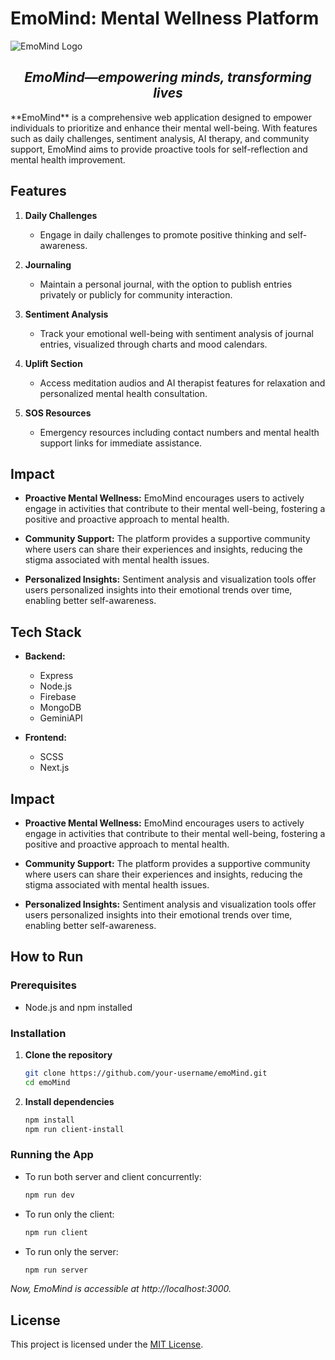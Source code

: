 # EmoMind: Mental Wellness Platform

![EmoMind Logo](https://github.com/DiyaVj/EmoMind/assets/87236107/871d41c3-bb6c-4c22-b745-ffbac2d6e47a)

<div align="center">
   
## <i>EmoMind—empowering minds, transforming lives</i>
</div>
**EmoMind** is a comprehensive web application designed to empower individuals to prioritize and enhance their mental well-being. With features such as daily challenges, sentiment analysis, AI therapy, and community support, EmoMind aims to provide proactive tools for self-reflection and mental health improvement.

## Features

1. **Daily Challenges**
   - Engage in daily challenges to promote positive thinking and self-awareness.

2. **Journaling**
   - Maintain a personal journal, with the option to publish entries privately or publicly for community interaction.

3. **Sentiment Analysis**
   - Track your emotional well-being with sentiment analysis of journal entries, visualized through charts and mood calendars.

4. **Uplift Section**
   - Access meditation audios and AI therapist features for relaxation and personalized mental health consultation.

5. **SOS Resources**
   - Emergency resources including contact numbers and mental health support links for immediate assistance.

## Impact

- **Proactive Mental Wellness:** EmoMind encourages users to actively engage in activities that contribute to their mental well-being, fostering a positive and proactive approach to mental health.

- **Community Support:** The platform provides a supportive community where users can share their experiences and insights, reducing the stigma associated with mental health issues.

- **Personalized Insights:** Sentiment analysis and visualization tools offer users personalized insights into their emotional trends over time, enabling better self-awareness.

## Tech Stack

- **Backend:**
  - Express
  - Node.js
  - Firebase
  - MongoDB
  - GeminiAPI

- **Frontend:**
  - SCSS
  - Next.js

## Impact

- **Proactive Mental Wellness:** EmoMind encourages users to actively engage in activities that contribute to their mental well-being, fostering a positive and proactive approach to mental health.

- **Community Support:** The platform provides a supportive community where users can share their experiences and insights, reducing the stigma associated with mental health issues.

- **Personalized Insights:** Sentiment analysis and visualization tools offer users personalized insights into their emotional trends over time, enabling better self-awareness.

## How to Run

### Prerequisites
- Node.js and npm installed

### Installation
1. **Clone the repository**
   ```bash
   git clone https://github.com/your-username/emoMind.git
   cd emoMind
   ````
2. **Install dependencies**
    ````bash
    npm install
    npm run client-install
    ````
### Running the App

* To run both server and client concurrently:
    ````bash
    npm run dev
    ````
* To run only the client:
    ````bash
    npm run client
    ````
* To run only the server:
    ````bash
    npm run server
    ````

<i> Now, EmoMind is accessible at http://localhost:3000.</i>

## License
This project is licensed under the [MIT License]().
